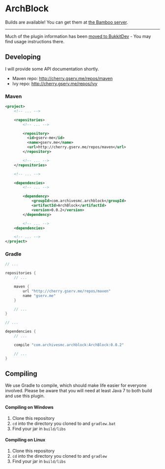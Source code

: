 ArchBlock
=========

Builds are available! You can get them at [the Bamboo server](http://bamboo.gserv.me/browse/PLUG-BLOCK/latest).

---

Much of the plugin information has been [moved to BukkitDev](http://dev.bukkit.org/bukkit-plugins/archblock/) - You may find usage instructions there.

Developing
----------

I will provide some API documentation shortly.

* Maven repo: http://cherry.gserv.me/repos/maven
* Ivy repo: http://cherry.gserv.me/repos/ivy

### Maven

```xml
<project>
    <!-- ... -->

    <repositories>
        <!-- ... -->

        <repository>
          <id>gserv-me</id>
          <name>gserv.me</name>
          <url>http://cherry.gserv.me/repos/maven</url>
        </repository>

        <!-- ... -->
    </repositories>

    <!-- ... -->

    <dependencies>
        <!-- ... -->

        <dependency>
            <groupId>com.archivesmc.archblock</groupId>
            <artifactId>ArchBlock</artifactId>
            <version>0.0.2</version>
        </dependency>

        <!-- ... -->
    <dependencies>

    <!-- ... -->
</project>
```

### Gradle

```groovy
// ...

repositories {
    // ...

    maven {
        url "http://cherry.gserv.me/repos/maven"
        name "gserv.me"
    }

    // ...
}

// ...

dependencies {
    // ...

    compile "com.archivesmc.archblock:ArchBlock:0.0.2"

    // ...
}
```

Compiling
---------

We use Gradle to compile, which should make life easier for everyone involved. Please
be aware that you will need at least Java 7 to both build and use this plugin.

#### Compiling on Windows

1. Clone this repository
2. `cd` into the directory you cloned to and `gradlew.bat`
3. Find your jar in `build/libs`

#### Compiling on Linux

1. Clone this repository
2. `cd` into the directory you cloned to and `gradlew`
3. Find your jar in `build/libs`
